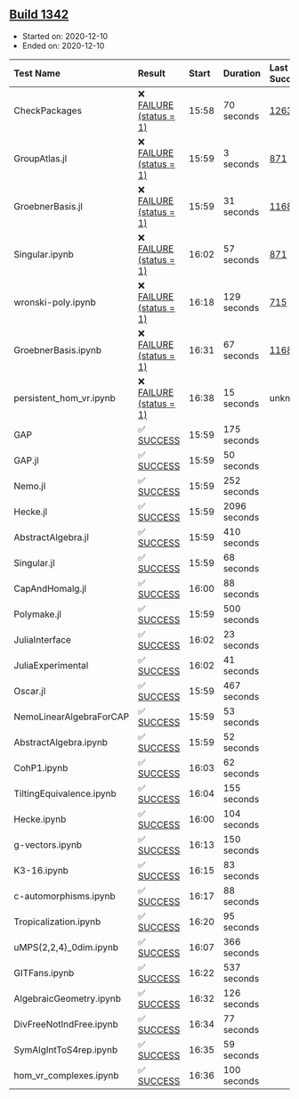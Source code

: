 ## [Build 1342](https://oscarci.mathematik.uni-kl.de/job/oscar-stable/1342/)

* Started on: 2020-12-10
* Ended on: 2020-12-10

| Test Name    | Result | Start | Duration | Last Success | First Failure |
|:-------------|:-------|:------|:---------|:-------------|:--------------|
| CheckPackages | ❌ [FAILURE (status = 1)](https://oscarci.mathematik.uni-kl.de/job/oscar-stable/1342/artifact/logs/build-1342/CheckPackages.log) | 15:58 | 70 seconds | [1263](https://oscarci.mathematik.uni-kl.de/job/oscar-stable/1263/) | [1264](https://oscarci.mathematik.uni-kl.de/job/oscar-stable/1264/) |
| GroupAtlas.jl | ❌ [FAILURE (status = 1)](https://oscarci.mathematik.uni-kl.de/job/oscar-stable/1342/artifact/logs/build-1342/GroupAtlas.jl.log) | 15:59 | 3 seconds | [871](https://oscarci.mathematik.uni-kl.de/job/oscar-stable/871/) | [872](https://oscarci.mathematik.uni-kl.de/job/oscar-stable/872/) |
| GroebnerBasis.jl | ❌ [FAILURE (status = 1)](https://oscarci.mathematik.uni-kl.de/job/oscar-stable/1342/artifact/logs/build-1342/GroebnerBasis.jl.log) | 15:59 | 31 seconds | [1168](https://oscarci.mathematik.uni-kl.de/job/oscar-stable/1168/) | [1169](https://oscarci.mathematik.uni-kl.de/job/oscar-stable/1169/) |
| Singular.ipynb | ❌ [FAILURE (status = 1)](https://oscarci.mathematik.uni-kl.de/job/oscar-stable/1342/artifact/logs/build-1342/Singular.ipynb.log) | 16:02 | 57 seconds | [871](https://oscarci.mathematik.uni-kl.de/job/oscar-stable/871/) | [872](https://oscarci.mathematik.uni-kl.de/job/oscar-stable/872/) |
| wronski-poly.ipynb | ❌ [FAILURE (status = 1)](https://oscarci.mathematik.uni-kl.de/job/oscar-stable/1342/artifact/logs/build-1342/wronski-poly.ipynb.log) | 16:18 | 129 seconds | [715](https://oscarci.mathematik.uni-kl.de/job/oscar-stable/715/) | [716](https://oscarci.mathematik.uni-kl.de/job/oscar-stable/716/) |
| GroebnerBasis.ipynb | ❌ [FAILURE (status = 1)](https://oscarci.mathematik.uni-kl.de/job/oscar-stable/1342/artifact/logs/build-1342/GroebnerBasis.ipynb.log) | 16:31 | 67 seconds | [1168](https://oscarci.mathematik.uni-kl.de/job/oscar-stable/1168/) | [1169](https://oscarci.mathematik.uni-kl.de/job/oscar-stable/1169/) |
| persistent_hom_vr.ipynb | ❌ [FAILURE (status = 1)](https://oscarci.mathematik.uni-kl.de/job/oscar-stable/1342/artifact/logs/build-1342/persistent_hom_vr.ipynb.log) | 16:38 | 15 seconds | unknown | unknown |
| GAP | ✅ [SUCCESS](https://oscarci.mathematik.uni-kl.de/job/oscar-stable/1342/artifact/logs/build-1342/GAP.log) | 15:59 | 175 seconds |  |  |
| GAP.jl | ✅ [SUCCESS](https://oscarci.mathematik.uni-kl.de/job/oscar-stable/1342/artifact/logs/build-1342/GAP.jl.log) | 15:59 | 50 seconds |  |  |
| Nemo.jl | ✅ [SUCCESS](https://oscarci.mathematik.uni-kl.de/job/oscar-stable/1342/artifact/logs/build-1342/Nemo.jl.log) | 15:59 | 252 seconds |  |  |
| Hecke.jl | ✅ [SUCCESS](https://oscarci.mathematik.uni-kl.de/job/oscar-stable/1342/artifact/logs/build-1342/Hecke.jl.log) | 15:59 | 2096 seconds |  |  |
| AbstractAlgebra.jl | ✅ [SUCCESS](https://oscarci.mathematik.uni-kl.de/job/oscar-stable/1342/artifact/logs/build-1342/AbstractAlgebra.jl.log) | 15:59 | 410 seconds |  |  |
| Singular.jl | ✅ [SUCCESS](https://oscarci.mathematik.uni-kl.de/job/oscar-stable/1342/artifact/logs/build-1342/Singular.jl.log) | 15:59 | 68 seconds |  |  |
| CapAndHomalg.jl | ✅ [SUCCESS](https://oscarci.mathematik.uni-kl.de/job/oscar-stable/1342/artifact/logs/build-1342/CapAndHomalg.jl.log) | 16:00 | 88 seconds |  |  |
| Polymake.jl | ✅ [SUCCESS](https://oscarci.mathematik.uni-kl.de/job/oscar-stable/1342/artifact/logs/build-1342/Polymake.jl.log) | 15:59 | 500 seconds |  |  |
| JuliaInterface | ✅ [SUCCESS](https://oscarci.mathematik.uni-kl.de/job/oscar-stable/1342/artifact/logs/build-1342/JuliaInterface.log) | 16:02 | 23 seconds |  |  |
| JuliaExperimental | ✅ [SUCCESS](https://oscarci.mathematik.uni-kl.de/job/oscar-stable/1342/artifact/logs/build-1342/JuliaExperimental.log) | 16:02 | 41 seconds |  |  |
| Oscar.jl | ✅ [SUCCESS](https://oscarci.mathematik.uni-kl.de/job/oscar-stable/1342/artifact/logs/build-1342/Oscar.jl.log) | 15:59 | 467 seconds |  |  |
| NemoLinearAlgebraForCAP | ✅ [SUCCESS](https://oscarci.mathematik.uni-kl.de/job/oscar-stable/1342/artifact/logs/build-1342/NemoLinearAlgebraForCAP.log) | 15:59 | 53 seconds |  |  |
| AbstractAlgebra.ipynb | ✅ [SUCCESS](https://oscarci.mathematik.uni-kl.de/job/oscar-stable/1342/artifact/logs/build-1342/AbstractAlgebra.ipynb.log) | 15:59 | 52 seconds |  |  |
| CohP1.ipynb | ✅ [SUCCESS](https://oscarci.mathematik.uni-kl.de/job/oscar-stable/1342/artifact/logs/build-1342/CohP1.ipynb.log) | 16:03 | 62 seconds |  |  |
| TiltingEquivalence.ipynb | ✅ [SUCCESS](https://oscarci.mathematik.uni-kl.de/job/oscar-stable/1342/artifact/logs/build-1342/TiltingEquivalence.ipynb.log) | 16:04 | 155 seconds |  |  |
| Hecke.ipynb | ✅ [SUCCESS](https://oscarci.mathematik.uni-kl.de/job/oscar-stable/1342/artifact/logs/build-1342/Hecke.ipynb.log) | 16:00 | 104 seconds |  |  |
| g-vectors.ipynb | ✅ [SUCCESS](https://oscarci.mathematik.uni-kl.de/job/oscar-stable/1342/artifact/logs/build-1342/g-vectors.ipynb.log) | 16:13 | 150 seconds |  |  |
| K3-16.ipynb | ✅ [SUCCESS](https://oscarci.mathematik.uni-kl.de/job/oscar-stable/1342/artifact/logs/build-1342/K3-16.ipynb.log) | 16:15 | 83 seconds |  |  |
| c-automorphisms.ipynb | ✅ [SUCCESS](https://oscarci.mathematik.uni-kl.de/job/oscar-stable/1342/artifact/logs/build-1342/c-automorphisms.ipynb.log) | 16:17 | 88 seconds |  |  |
| Tropicalization.ipynb | ✅ [SUCCESS](https://oscarci.mathematik.uni-kl.de/job/oscar-stable/1342/artifact/logs/build-1342/Tropicalization.ipynb.log) | 16:20 | 95 seconds |  |  |
| uMPS(2,2,4)_0dim.ipynb | ✅ [SUCCESS](https://oscarci.mathematik.uni-kl.de/job/oscar-stable/1342/artifact/logs/build-1342/uMPS-2-2-4-_0dim.ipynb.log) | 16:07 | 366 seconds |  |  |
| GITFans.ipynb | ✅ [SUCCESS](https://oscarci.mathematik.uni-kl.de/job/oscar-stable/1342/artifact/logs/build-1342/GITFans.ipynb.log) | 16:22 | 537 seconds |  |  |
| AlgebraicGeometry.ipynb | ✅ [SUCCESS](https://oscarci.mathematik.uni-kl.de/job/oscar-stable/1342/artifact/logs/build-1342/AlgebraicGeometry.ipynb.log) | 16:32 | 126 seconds |  |  |
| DivFreeNotIndFree.ipynb | ✅ [SUCCESS](https://oscarci.mathematik.uni-kl.de/job/oscar-stable/1342/artifact/logs/build-1342/DivFreeNotIndFree.ipynb.log) | 16:34 | 77 seconds |  |  |
| SymAlgIntToS4rep.ipynb | ✅ [SUCCESS](https://oscarci.mathematik.uni-kl.de/job/oscar-stable/1342/artifact/logs/build-1342/SymAlgIntToS4rep.ipynb.log) | 16:35 | 59 seconds |  |  |
| hom_vr_complexes.ipynb | ✅ [SUCCESS](https://oscarci.mathematik.uni-kl.de/job/oscar-stable/1342/artifact/logs/build-1342/hom_vr_complexes.ipynb.log) | 16:36 | 100 seconds |  |  |
